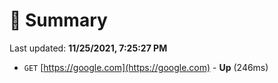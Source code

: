 # 📖 Summary
Last updated: **11/25/2021, 7:25:27 PM**

- `GET` [https://google.com](https://google.com) - **Up** (246ms)
